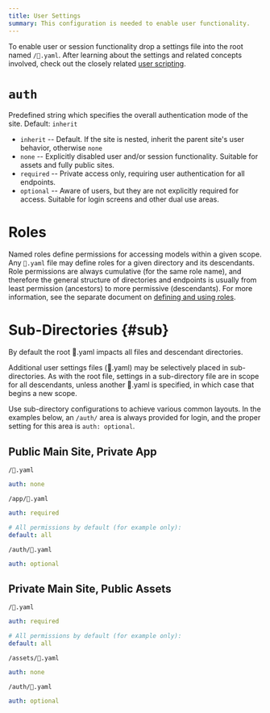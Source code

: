```yaml
---
title: User Settings
summary: This configuration is needed to enable user functionality.
---
```


To enable user or session functionality drop a settings file into the root named `/👤.yaml`.
After learning about the settings and related concepts involved,
check out the closely related [user scripting](/🗄/Article/users/scripting.md).

# `auth`

Predefined string which specifies the overall authentication
mode of the site.  Default: `inherit`

- `inherit` -- Default. If the site is nested, inherit the parent site's user behavior, otherwise `none`
- `none` -- Explicitly disabled user and/or session functionality. Suitable for assets and fully public sites.
- `required` -- Private access only, requiring user authentication for all endpoints.
- `optional` -- Aware of users, but they are not explicitly required for access. Suitable for login screens and other dual use areas.

# Roles

Named roles define permissions for accessing models within a given scope.
Any `👤.yaml` file may define roles for a given directory and its descendants.
Role permissions are always cumulative (for the same role name), and therefore the general structure of 
directories and endpoints is usually from least permission (ancestors) to more permissive (descendants). 
For more information, see the separate document on [defining and using roles](/🗄/Article/users/roles.md).

# Sub-Directories {#sub}

By default the root 👤.yaml impacts all files and descendant directories.

Additional user settings files (👤.yaml) may be selectively placed in sub-directories.
As with the root file, settings in a sub-directory file are in scope for all descendants,
unless another 👤.yaml is specified, in which case that begins a new scope.

Use sub-directory configurations to achieve various common layouts.
In the examples below, an `/auth/` area is always provided for login,
and the proper setting for this area is `auth: optional`.

## Public Main Site, Private App

```file-name
/👤.yaml
```
```yaml
auth: none
```

```file-name
/app/👤.yaml
```
```yaml
auth: required

# All permissions by default (for example only):
default: all 
```

```file-name
/auth/👤.yaml
```
```yaml
auth: optional
```

## Private Main Site, Public Assets

```file-name
/👤.yaml
```
```yaml
auth: required

# All permissions by default (for example only):
default: all 
```

```file-name
/assets/👤.yaml
```
```yaml
auth: none
```

```file-name
/auth/👤.yaml
```
```yaml
auth: optional
```